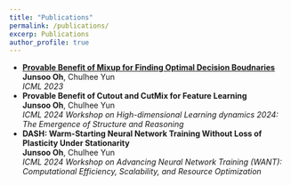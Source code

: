 ```yaml
---
title: "Publications"
permalink: /publications/
excerp: Publications
author_profile: true
---
```


*  [**Provable Benefit of Mixup for Finding Optimal Decision Boudnaries**](https://arxiv.org/abs/2306.00267) <br> **Junsoo Oh**, Chulhee Yun <br>*ICML 2023*
*  **Provable Benefit of Cutout and CutMix for Feature Learning** <br> **Junsoo Oh**, Chulhee Yun <br>*ICML 2024 Workshop on High-dimensional Learning dynamics 2024: The Emergence of Structure and Reasoning*
*  **DASH: Warm-Starting Neural Network Training Without Loss of Plasticity Under Stationarity** <br> **Junsoo Oh**, Chulhee Yun <br>*ICML 2024 Workshop on Advancing Neural Network Training (WANT): Computational Efficiency, Scalability, and Resource Optimization*
